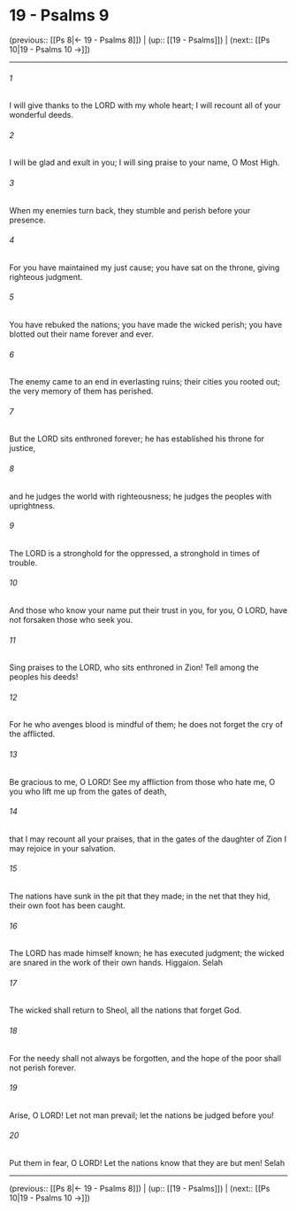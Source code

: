 # 19 - Psalms 9

(previous:: [[Ps 8|← 19 - Psalms 8]]) | (up:: [[19 - Psalms]]) | (next:: [[Ps 10|19 - Psalms 10 →]])

***


###### 1 
I will give thanks to the LORD with my whole heart; I will recount all of your wonderful deeds. 

###### 2 
I will be glad and exult in you; I will sing praise to your name, O Most High. 

###### 3 
When my enemies turn back, they stumble and perish before your presence. 

###### 4 
For you have maintained my just cause; you have sat on the throne, giving righteous judgment. 

###### 5 
You have rebuked the nations; you have made the wicked perish; you have blotted out their name forever and ever. 

###### 6 
The enemy came to an end in everlasting ruins; their cities you rooted out; the very memory of them has perished. 

###### 7 
But the LORD sits enthroned forever; he has established his throne for justice, 

###### 8 
and he judges the world with righteousness; he judges the peoples with uprightness. 

###### 9 
The LORD is a stronghold for the oppressed, a stronghold in times of trouble. 

###### 10 
And those who know your name put their trust in you, for you, O LORD, have not forsaken those who seek you. 

###### 11 
Sing praises to the LORD, who sits enthroned in Zion! Tell among the peoples his deeds! 

###### 12 
For he who avenges blood is mindful of them; he does not forget the cry of the afflicted. 

###### 13 
Be gracious to me, O LORD! See my affliction from those who hate me, O you who lift me up from the gates of death, 

###### 14 
that I may recount all your praises, that in the gates of the daughter of Zion I may rejoice in your salvation. 

###### 15 
The nations have sunk in the pit that they made; in the net that they hid, their own foot has been caught. 

###### 16 
The LORD has made himself known; he has executed judgment; the wicked are snared in the work of their own hands. Higgaion. Selah 

###### 17 
The wicked shall return to Sheol, all the nations that forget God. 

###### 18 
For the needy shall not always be forgotten, and the hope of the poor shall not perish forever. 

###### 19 
Arise, O LORD! Let not man prevail; let the nations be judged before you! 

###### 20 
Put them in fear, O LORD! Let the nations know that they are but men! Selah

***

(previous:: [[Ps 8|← 19 - Psalms 8]]) | (up:: [[19 - Psalms]]) | (next:: [[Ps 10|19 - Psalms 10 →]])
